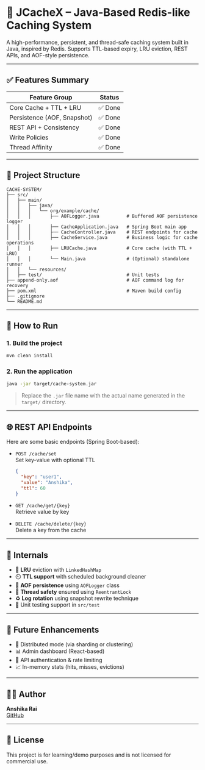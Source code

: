# 🚀 JCacheX – Java-Based Redis-like Caching System

A high-performance, persistent, and thread-safe caching system built in Java, inspired by Redis. Supports TTL-based expiry, LRU eviction, REST APIs, and AOF-style persistence.

---

## ✅ Features Summary

| Feature Group               | Status   |
|----------------------------|----------|
| Core Cache + TTL + LRU     | ✅ Done  |
| Persistence (AOF, Snapshot)| ✅ Done  |
| REST API + Consistency     | ✅ Done  |
| Write Policies             | ✅ Done  |
| Thread Affinity            | ✅ Done  |

---

## 🧱 Project Structure

```
CACHE-SYSTEM/
├── src/
│   ├── main/
│   │   ├── java/
│   │   │   └── org/example/cache/
│   │   │       ├── AOFLogger.java          # Buffered AOF persistence logger
│   │   │       ├── CacheApplication.java   # Spring Boot main app
│   │   │       ├── CacheController.java    # REST endpoints for cache
│   │   │       ├── CacheService.java       # Business logic for cache operations
│   │   │       ├── LRUCache.java           # Core cache (with TTL + LRU)
│   │   │       └── Main.java               # (Optional) standalone runner
│   │   └── resources/
│   ├── test/                               # Unit tests
├── append-only.aof                         # AOF command log for recovery
├── pom.xml                                 # Maven build config
├── .gitignore
└── README.md
```

---

## 🔧 How to Run

### 1. Build the project
```bash
mvn clean install
```

### 2. Run the application
```bash
java -jar target/cache-system.jar
```

> Replace the `.jar` file name with the actual name generated in the `target/` directory.

---

## 🌐 REST API Endpoints

Here are some basic endpoints (Spring Boot-based):

- `POST /cache/set`  
  Set key-value with optional TTL
  ```json
  {
    "key": "user1",
    "value": "Anshika",
    "ttl": 60
  }
  ```

- `GET /cache/get/{key}`  
  Retrieve value by key

- `DELETE /cache/delete/{key}`  
  Delete a key from the cache

---

## 🧠 Internals

- 🔁 **LRU** eviction with `LinkedHashMap`
- ⏲️ **TTL support** with scheduled background cleaner
- 📜 **AOF persistence** using `AOFLogger` class
- 🧵 **Thread safety** ensured using `ReentrantLock`
- ♻️ **Log rotation** using snapshot rewrite technique
- 🧪 Unit testing support in `src/test`

---

## 📌 Future Enhancements

- 📡 Distributed mode (via sharding or clustering)
- 📊 Admin dashboard (React-based)
- 🔐 API authentication & rate limiting
- 📈 In-memory stats (hits, misses, evictions)

---

## 👩‍💻 Author

**Anshika Rai**  
[GitHub](https://github.com/Anshika0804)

---

## 📄 License

This project is for learning/demo purposes and is not licensed for commercial use.


